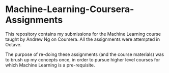 # Machine-Learning-Coursera-Assignments

This repository contains my submissions for the Machine Learning course taught by Andrew Ng on Coursera. All the assignments were attempted in Octave.

The purpose of re-doing these assignments (and the course materials) was to brush up my concepts once, in order to pursue higher level courses for which Machine Learning is a pre-requisite.

